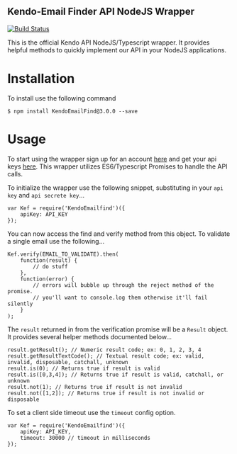 Kendo-Email Finder API NodeJS Wrapper
---
[![Build Status](https://travis-ci.org/NeverBounce/NeverBounceApi-NodeJS.svg?branch=master)](https://travis-ci.org/NeverBounce/NeverBounceApi-NodeJS)

This is the official Kendo API NodeJS/Typescript wrapper. It provides helpful methods to quickly implement our API in your NodeJS applications.

Installation
===

To install use the following command

```
$ npm install KendoEmailFind@3.0.0 --save
```

Usage
===

To start using the wrapper sign up for an account [here](https://kendoemailapp.com/) and get your api keys [here](https://kendoemailapp.com/accountetl). This wrapper utilizes ES6/Typescript Promises to handle the API calls.

To initialize the wrapper use the following snippet, substituting in your `api key` and `api secrete key`...

```
var Kef = require('KendoEmailfind')({
    apiKey: API_KEY
});
```

You can now access the find and verify method from this object. To validate a single email use the following...

```
Kef.verify(EMAIL_TO_VALIDATE).then(
    function(result) {
        // do stuff
    },
    function(error) {
        // errors will bubble up through the reject method of the promise.
        // you'll want to console.log them otherwise it'll fail silently
    }
);
```

The `result` returned in from the verification promise will be a `Result` object. It provides several helper methods documented below...

```
result.getResult(); // Numeric result code; ex: 0, 1, 2, 3, 4
result.getResultTextCode(); // Textual result code; ex: valid, invalid, disposable, catchall, unknown
result.is(0); // Returns true if result is valid
result.is([0,3,4]); // Returns true if result is valid, catchall, or unknown
result.not(1); // Returns true if result is not invalid
result.not([1,2]); // Returns true if result is not invalid or disposable
```

To set a client side timeout use the `timeout` config option.

```
var Kef = require('KendoEmailfind')({
    apiKey: API_KEY,
    timeout: 30000 // timeout in milliseconds
});
```